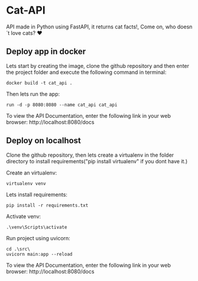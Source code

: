 # Cat-API
API made in Python using FastAPI, it returns cat facts!, Come on, who doesn´t love cats? :heart:
## Deploy app in docker
Lets start by creating the image, clone the github repository and then enter the project folder and execute the following command in terminal:

```console
docker build -t cat_api .
```

Then lets run the app:
```console
run -d -p 8080:8080 --name cat_api cat_api
```

To view the API Documentation, enter the following link in your web browser:
http://localhost:8080/docs

## Deploy on localhost
Clone the github repository, then lets create a virtualenv in the folder directory to install requirements("pip install virtualenv" if you dont have it.)

Create an virtualenv:
```console
virtualenv venv
```

Lets install requirements:
```console
pip install -r requirements.txt
```

Activate venv:
```console
.\venv\Scripts\activate
```

Run project using uvicorn:
```console
cd .\src\
uvicorn main:app --reload
```

To view the API Documentation, enter the following link in your web browser:
http://localhost:8080/docs